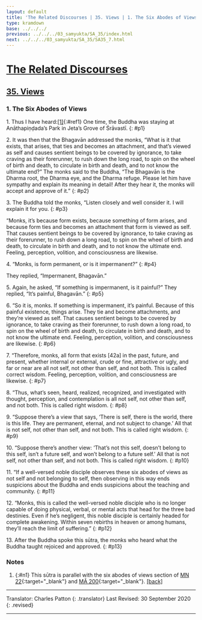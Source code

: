 ```yaml
---
layout: default
title: 'The Related Discourses | 35. Views | 1. The Six Abodes of Views'
type: kramdown
base: ../../../
previous: ../../../03_samyukta/SA_35/index.html
next: ../../../03_samyukta/SA_35/SA35_7.html
---
```


# [The Related Discourses](../../../03_samyukta/)
## [35. Views](../../../03_samyukta/SA_35/index.html)
### 1. The Six Abodes of Views

1\. Thus I have heard:[\[1\]](#n1){:#ref1} One time, the Buddha was staying at Anāthapiṇḍada’s Park in Jeta’s Grove of Śrāvastī.
{: #p1}

2\. It was then that the Bhagavān addressed the monks, “What is it that exists, that arises, that ties and becomes an attachment, and that’s viewed as self and causes sentient beings to be covered by ignorance, to take craving as their forerunner, to rush down the long road, to spin on the wheel of birth and death, to circulate in birth and death, and to not know the ultimate end?”
The monks said to the Buddha, “The Bhagavān is the Dharma root, the Dharma eye, and the Dharma refuge. Please let him have sympathy and explain its meaning in detail! After they hear it, the monks will accept and approve of it.”
{: #p2}

3\. The Buddha told the monks, “Listen closely and well consider it. I will explain it for you.
{: #p3}

“Monks, it’s because form exists, because something of form arises, and because form ties and becomes an attachment that form is viewed as self. That causes sentient beings to be covered by ignorance, to take craving as their forerunner, to rush down a long road, to spin on the wheel of birth and death, to circulate in birth and death, and to not know the ultimate end. Feeling, perception, volition, and consciousness are likewise.

4\. “Monks, is form permanent, or is it impermanent?”
{: #p4}

They replied, “Impermanent, Bhagavān.”

5\. Again, he asked, “If something is impermanent, is it painful?”
They replied, “It’s painful, Bhagavān.”
{: #p5}

6\. “So it is, monks. If something is impermanent, it’s painful. Because of this painful existence, things arise. They tie and become attachments, and they’re viewed as self. That causes sentient beings to be covered by ignorance, to take craving as their forerunner, to rush down a long road, to spin on the wheel of birth and death, to circulate in birth and death, and to not know the ultimate end. Feeling, perception, volition, and consciousness are likewise.
{: #p6}

7\. “Therefore, monks, all form that exists [42a] in the past, future, and present, whether internal or external, crude or fine, attractive or ugly, and far or near are all not self, not other than self, and not both. This is called correct wisdom. Feeling, perception, volition, and consciousness are likewise.
{: #p7}

8\. “Thus, what’s seen, heard, realized, recognized, and investigated with thought, perception, and contemplation is all not self, not other than self, and not both. This is called right wisdom.
{: #p8}

9\. “Suppose there’s a view that says, ‘There is self, there is the world, there is this life. They are permanent, eternal, and not subject to change.’ All that is not self, not other than self, and not both. This is called right wisdom.
{: #p9}

10\. “Suppose there’s another view: ‘That’s not this self, doesn’t belong to this self, isn’t a future self, and won’t belong to a future self.’ All that is not self, not other than self, and not both. This is called right wisdom.
{: #p10}

11\. “If a well-versed noble disciple observes these six abodes of views as not self and not belonging to self, then observing in this way ends suspicions about the Buddha and ends suspicions about the teaching and community.
{: #p11}

12\. “Monks, this is called the well-versed noble disciple who is no longer capable of doing physical, verbal, or mental acts that head for the three bad destinies. Even if he’s negligent, this noble disciple is certainly headed for complete awakening. Within seven rebirths in heaven or among humans, they’ll reach the limit of suffering.”
{: #p12}

13\. After the Buddha spoke this sūtra, the monks who heard what the Buddha taught rejoiced and approved.
{: #p13}

### Notes

1. {:#n1} This sūtra is parallel with the six abodes of views section of [MN 22](https://suttacentral.net/mn22){:target="_blank"} and [MĀ 200](../../madhyama/MA_200.html){:target="_blank"}. [\[back\]](#ref1)

---

Translator: Charles Patton
{: .translator}
Last Revised: 30 September 2020
{: .revised}

---